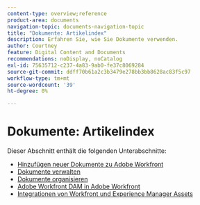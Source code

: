 ```yaml
---
content-type: overview;reference
product-area: documents
navigation-topic: documents-navigation-topic
title: "Dokumente: Artikelindex"
description: Erfahren Sie, wie Sie Dokumente verwenden.
author: Courtney
feature: Digital Content and Documents
recommendations: noDisplay, noCatalog
exl-id: 75635712-c237-4a83-9ab0-fe37c8069284
source-git-commit: ddff70b61a2c3b3479e278bb3bb8628ac83f5c97
workflow-type: tm+mt
source-wordcount: '39'
ht-degree: 0%

---
```


# Dokumente: Artikelindex

<!-- Audited: 1/2024 -->

Dieser Abschnitt enthält die folgenden Unterabschnitte:

* [Hinzufügen neuer Dokumente zu Adobe Workfront](../documents/adding-documents-to-workfront/add-new-documents-to-workfront.md)
* [Dokumente verwalten](../documents/managing-documents/manage-documents.md)
* [Dokumente organisieren](../documents/organizing-documents/organize-documents.md)
* [Adobe Workfront DAM in Adobe Workfront](../documents/workfront-dam-within-workfront/workfront-dam-in-workfrontt.md)
* [Integrationen von Workfront und Experience Manager Assets](../documents/workfront-and-experience-manager-integrations/wf-experience-manager-integrations.md)
